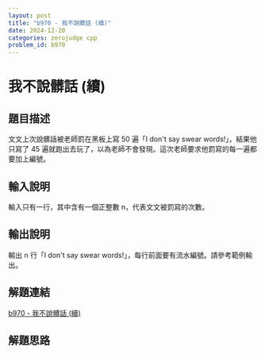 ```yaml
---
layout: post
title: "b970 - 我不說髒話 (續)"
date: 2024-12-20
categories: zerojudge cpp
problem_id: b970
---
```


# 我不說髒話 (續)

## 題目描述

文文上次說髒話被老師罰在黑板上寫 50 遍「I don't say swear words!」，結果他只寫了 45 遍就跑出去玩了，以為老師不會發現。這次老師要求他罰寫的每一遍都要加上編號。

## 輸入說明

輸入只有一行，其中含有一個正整數 n，代表文文被罰寫的次數。

## 輸出說明

輸出 n 行「I don't say swear words!」，每行前面要有流水編號。請參考範例輸出。

## 解題連結

[b970 - 我不說髒話 (續)](https://zerojudge.tw/ShowProblem?problemid=b970)

## 解題思路

